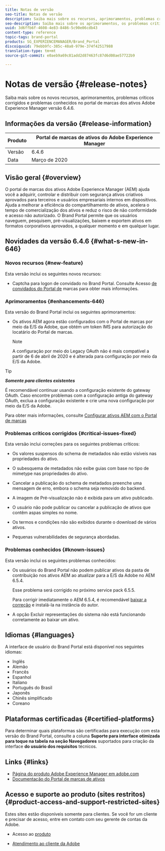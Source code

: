 ```yaml
---
title: Notas de versão
seo-title: Notas de versão
description: Saiba mais sobre os recursos, aprimoramentos, problemas críticos corrigidos e problemas conhecidos no portal de marcas dos ativos Adobe Experience Manager versão 6.4.6.
seo-description: Saiba mais sobre os aprimoramentos, os problemas críticos corrigidos e os problemas conhecidos no Adobe Experience Manager Assets Brand Portal 6.4.6.
uuid: 3d6ffb6f-4608-4e83-8486-5c90e06cdb43
content-type: reference
topic-tags: brand-portal
products: SG_EXPERIENCEMANAGER/Brand_Portal
discoiquuid: 79ebb9fc-385c-48a8-979e-374f42517988
translation-type: tm+mt
source-git-commit: e0aeb9a69c81add2d87463fc87d6d08ae57722b9

---
```



# Notas de versão {#release-notes}

Saiba mais sobre os novos recursos, aprimoramentos, problemas críticos corrigidos e problemas conhecidos no portal de marcas dos ativos Adobe Experience Manager versão 6.4.6.

## Informações da versão {#release-information}

| Produto | Portal de marcas de ativos do Adobe Experience Manager |
|---|---|
| Versão | 6.4.6 |
| Data | Março de 2020 |

## Visão geral {#overview}

O portal de marcas dos ativos Adobe Experience Manager (AEM) ajuda você a adquirir, controlar e distribuir com segurança ativos criativos aprovados para terceiros e usuários empresariais internos em dispositivos. Ajuda a melhorar a eficiência do compartilhamento de ativos, acelera o tempo de comercialização dos ativos e reduz o risco de não conformidade e acesso não autorizado. O Brand Portal permite que os usuários naveguem, pesquisem, pré-visualizações, baixem e exportem ativos em formatos corporativos aprovados, a qualquer momento e em qualquer lugar.

## Novidades da versão 6.4.6 {#what-s-new-in-646}

### Novos recursos {#new-feature}

Esta versão inclui os seguintes novos recursos:

* Captcha para logon de convidado no Brand Portal. Consulte Acesso [de convidados do Portal de](../using/guest-access.md) marcas para obter mais informações.

### Aprimoramentos {#enhancements-646}

Esta versão do Brand Portal inclui os seguintes aprimoramentos:

* Os ativos AEM agora estão configurados com o Portal de marcas por meio da E/S da Adobe, que obtém um token IMS para autorização do locatário do Portal de marcas.

   >[!NOTE]
   >
   >A configuração por meio do Legacy OAuth não é mais compatível a partir de 6 de abril de 2020 e é alterada para configuração por meio da E/S da Adobe.


>[!TIP]
>
>***Somente para clientes existentes***
>
>É recomendável continuar usando a configuração existente do gateway OAuth. Caso encontre problemas com a configuração antiga do gateway OAuth, exclua a configuração existente e crie uma nova configuração por meio da E/S da Adobe.


Para obter mais informações, consulte [Configurar ativos AEM com o Portal de marcas](configure-aem-assets-with-brand-portal.md)

### Problemas críticos corrigidos {#critical-issues-fixed}

Esta versão inclui correções para os seguintes problemas críticos:

* Os valores suspensos do schema de metadados não estão visíveis nas propriedades do ativo.

* O subesquema de metadados não exibe guias com base no tipo de mimetype nas propriedades do ativo.

* Cancelar a publicação do schema de metadados preenche uma mensagem de erro, embora o schema seja removido do backend.

* A imagem de Pré-visualização não é exibida para um ativo publicado.

* O usuário não pode publicar ou cancelar a publicação de ativos que contêm aspas simples no nome.

* Os termos e condições não são exibidos durante o download de vários ativos.

* Pequenas vulnerabilidades de segurança abordadas.

### Problemas conhecidos {#known-issues}

Esta versão inclui os seguintes problemas conhecidos:

* Os usuários do Brand Portal não podem publicar ativos da pasta de contribuição nos ativos AEM ao atualizar para a E/S da Adobe no AEM 6.5.4.

   Esse problema será corrigido no próximo service pack 6.5.5.

   Para corrigir imediatamente o AEM 6.5.4, é recomendável [baixar a correção](https://www.adobeaemcloud.com/content/marketplace/marketplaceProxy.html?packagePath=/content/companies/public/adobe/packages/cq650/hotfix/cq-6.5.0-hotfix-33041) e instalá-la na instância do autor.

* A opção Excluir representações do sistema não está funcionando corretamente ao baixar um ativo.


## Idiomas {#languages}

A interface de usuário do Brand Portal está disponível nos seguintes idiomas:

* Inglês
* Alemão
* Francês
* Espanhol
* Italiano
* Português do Brasil
* Japonês
* Chinês simplificado
* Coreano

## Plataformas certificadas {#certified-platforms}

Para determinar quais plataformas são certificadas para execução com esta versão do Brand Portal, consulte a coluna **Suporte para interface otimizada para toque na tabela na seção Navegadores** suportados para criação da interface **do usuário dos requisitos** [](https://helpx.adobe.com/experience-manager/6-4/sites/deploying/using/technical-requirements.html)técnicos.

## Links {#links}

* [Página do produto Adobe Experience Manager em adobe.com](http://www.adobe.com/in/marketing-cloud/experience-manager.html)
* [Documentação do Portal de marcas de ativos](https://helpx.adobe.com/experience-manager/brand-portal/user-guide.html)

## Acesso e suporte ao produto (sites restritos) {#product-access-and-support-restricted-sites}

Estes sites estão disponíveis somente para clientes. Se você for um cliente e precisar de acesso, entre em contato com seu gerente de contas da Adobe.

* [](https://daycare.day.com) Acesso ao [produto](https://login.marketing.adobe.com)

* [Atendimento ao cliente da Adobe](https://helpx.adobe.com/contact.html)

